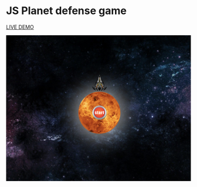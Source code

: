 # JS Planet defense game

[LIVE DEMO](https://marclopezavila.github.io/planet-defense-game/)

![alt text](./img/game.png)